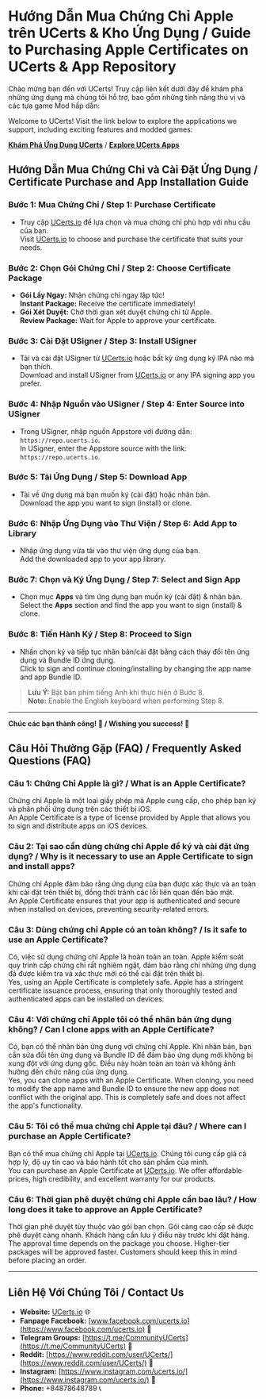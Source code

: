 # Hướng Dẫn Mua Chứng Chỉ Apple trên UCerts & Kho Ứng Dụng / Guide to Purchasing Apple Certificates on UCerts & App Repository

Chào mừng bạn đến với UCerts! Truy cập liên kết dưới đây để khám phá những ứng dụng mà chúng tôi hỗ trợ, bao gồm những tính năng thú vị và các tựa game Mod hấp dẫn:

Welcome to UCerts! Visit the link below to explore the applications we support, including exciting features and modded games:

[**Khám Phá Ứng Dụng UCerts**](https://ucerts.github.io/apps/) / [**Explore UCerts Apps**](https://ucerts.github.io/apps/)

## Hướng Dẫn Mua Chứng Chỉ và Cài Đặt Ứng Dụng / Certificate Purchase and App Installation Guide

### Bước 1: Mua Chứng Chỉ / Step 1: Purchase Certificate
- Truy cập [UCerts.io](https://ucerts.io) để lựa chọn và mua chứng chỉ phù hợp với nhu cầu của bạn.  
  Visit [UCerts.io](https://ucerts.io) to choose and purchase the certificate that suits your needs.

### Bước 2: Chọn Gói Chứng Chỉ / Step 2: Choose Certificate Package
- **Gói Lấy Ngay:** Nhận chứng chỉ ngay lập tức!  
  **Instant Package:** Receive the certificate immediately!
- **Gói Xét Duyệt:** Chờ thời gian xét duyệt chứng chỉ từ Apple.  
  **Review Package:** Wait for Apple to approve your certificate.

### Bước 3: Cài Đặt USigner / Step 3: Install USigner
- Tải và cài đặt USigner từ [UCerts.io](https://ucerts.io) hoặc bất kỳ ứng dụng ký IPA nào mà bạn thích.  
  Download and install USigner from [UCerts.io](https://ucerts.io) or any IPA signing app you prefer.

### Bước 4: Nhập Nguồn vào USigner / Step 4: Enter Source into USigner
- Trong USigner, nhập nguồn Appstore với đường dẫn: `https://repo.ucerts.io`.  
  In USigner, enter the Appstore source with the link: `https://repo.ucerts.io`.

### Bước 5: Tải Ứng Dụng / Step 5: Download App
- Tải về ứng dụng mà bạn muốn ký (cài đặt) hoặc nhân bản.  
  Download the app you want to sign (install) or clone.

### Bước 6: Nhập Ứng Dụng vào Thư Viện / Step 6: Add App to Library
- Nhập ứng dụng vừa tải vào thư viện ứng dụng của bạn.  
  Add the downloaded app to your app library.

### Bước 7: Chọn và Ký Ứng Dụng / Step 7: Select and Sign App
- Chọn mục **Apps** và tìm ứng dụng bạn muốn ký (cài đặt) & nhân bản.  
  Select the **Apps** section and find the app you want to sign (install) & clone.

### Bước 8: Tiến Hành Ký / Step 8: Proceed to Sign
- Nhấn chọn ký và tiếp tục nhân bản/cài đặt bằng cách thay đổi tên ứng dụng và Bundle ID ứng dụng.  
  Click to sign and continue cloning/installing by changing the app name and app Bundle ID.

> **Lưu Ý:** Bật bàn phím tiếng Anh khi thực hiện ở Bước 8.  
> **Note:** Enable the English keyboard when performing Step 8.

---

**Chúc các bạn thành công! 🎉 / Wishing you success! 🎉**

## Câu Hỏi Thường Gặp (FAQ) / Frequently Asked Questions (FAQ)

### Câu 1: Chứng Chỉ Apple là gì? / What is an Apple Certificate?
Chứng chỉ Apple là một loại giấy phép mà Apple cung cấp, cho phép bạn ký và phân phối ứng dụng trên các thiết bị iOS.  
An Apple Certificate is a type of license provided by Apple that allows you to sign and distribute apps on iOS devices.

### Câu 2: Tại sao cần dùng chứng chỉ Apple để ký và cài đặt ứng dụng? / Why is it necessary to use an Apple Certificate to sign and install apps?
Chứng chỉ Apple đảm bảo rằng ứng dụng của bạn được xác thực và an toàn khi cài đặt trên thiết bị, đồng thời tránh các lỗi liên quan đến bảo mật.  
An Apple Certificate ensures that your app is authenticated and secure when installed on devices, preventing security-related errors.

### Câu 3: Dùng chứng chỉ Apple có an toàn không? / Is it safe to use an Apple Certificate?
Có, việc sử dụng chứng chỉ Apple là hoàn toàn an toàn. Apple kiểm soát quy trình cấp chứng chỉ rất nghiêm ngặt, đảm bảo rằng chỉ những ứng dụng đã được kiểm tra và xác thực mới có thể cài đặt trên thiết bị.  
Yes, using an Apple Certificate is completely safe. Apple has a stringent certificate issuance process, ensuring that only thoroughly tested and authenticated apps can be installed on devices.

### Câu 4: Với chứng chỉ Apple tôi có thể nhân bản ứng dụng không? / Can I clone apps with an Apple Certificate?
Có, bạn có thể nhân bản ứng dụng với chứng chỉ Apple. Khi nhân bản, bạn cần sửa đổi tên ứng dụng và Bundle ID để đảm bảo ứng dụng mới không bị xung đột với ứng dụng gốc. Điều này hoàn toàn an toàn và không ảnh hưởng đến chức năng của ứng dụng.  
Yes, you can clone apps with an Apple Certificate. When cloning, you need to modify the app name and Bundle ID to ensure the new app does not conflict with the original app. This is completely safe and does not affect the app's functionality.

### Câu 5: Tôi có thể mua chứng chỉ Apple tại đâu? / Where can I purchase an Apple Certificate?
Bạn có thể mua chứng chỉ Apple tại [UCerts.io](https://ucerts.io). Chúng tôi cung cấp giá cả hợp lý, độ uy tín cao và bảo hành tốt cho sản phẩm của mình.  
You can purchase an Apple Certificate at [UCerts.io](https://ucerts.io). We offer affordable prices, high credibility, and excellent warranty for our products.

### Câu 6: Thời gian phê duyệt chứng chỉ Apple cần bao lâu? / How long does it take to approve an Apple Certificate?
Thời gian phê duyệt tùy thuộc vào gói bạn chọn. Gói càng cao cấp sẽ được phê duyệt càng nhanh. Khách hàng cần lưu ý điều này trước khi đặt hàng.  
The approval time depends on the package you choose. Higher-tier packages will be approved faster. Customers should keep this in mind before placing an order.

---

## Liên Hệ Với Chúng Tôi / Contact Us

- **Website:** [UCerts.io](https://ucerts.io) 🌐
- **Fanpage Facebook:** [www.facebook.com/ucerts.io](https://www.facebook.com/ucerts.io) 📘
- **Telegram Groups:** [https://t.me/CommunityUCerts](https://t.me/CommunityUCerts) 💬
- **Reddit:** [https://www.reddit.com/user/UCerts/](https://www.reddit.com/user/UCerts/) 📰
- **Instagram:** [https://www.instagram.com/ucerts.io/](https://www.instagram.com/ucerts.io/) 📸
- **Phone:** +84878648789 📞

